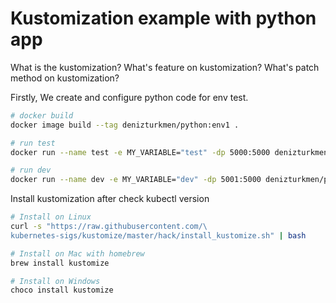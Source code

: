 # Kustomization example with python app

What is the kustomization?
What's feature on kustomization?
What's patch method on kustomization?


Firstly, We create and configure python code for env test.
``` bash
# docker build
docker image build --tag denizturkmen/python:env1 .

# run test
docker run --name test -e MY_VARIABLE="test" -dp 5000:5000 denizturkmen/python:env1

# run dev
docker run --name dev -e MY_VARIABLE="dev" -dp 5001:5000 denizturkmen/python:env1

```

Install kustomization after check kubectl version
``` bash
# Install on Linux 
curl -s "https://raw.githubusercontent.com/\ 
kubernetes-sigs/kustomize/master/hack/install_kustomize.sh" | bash

# Install on Mac with homebrew
brew install kustomize

# Install on Windows
choco install kustomize

```